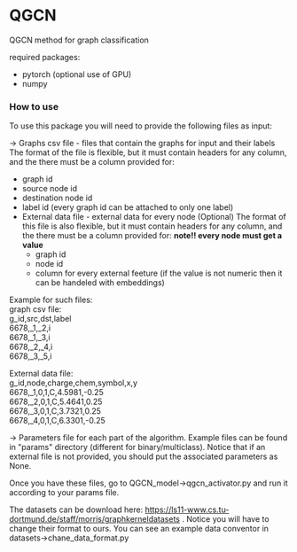 # QGCN

QGCN method for graph classification

required packages:
- pytorch (optional use of GPU)
- numpy

### How to use 
To use this package you will need to provide the following files as input:

-> Graphs csv file - files that contain the graphs for input and their labels
  The format of the file is flexible, but it must contain headers for any column, and the there must be a column provided for:
  - graph id
  - source node id
  - destination node id
  - label id (every graph id can be attached to only one label)
- External data file - external data for every node (Optional)
    The format of this file is also flexible, but it must contain headers for any column, and the there must be a column provided for:
    **note!! every node must get a value**
    - graph id
    - node id
    - column for every external feeture (if the value is not numeric then it can be handeled with embeddings)
<p>   
Example for such files: <br>
graph csv file: <br>
g_id,src,dst,label <br>
6678,_1,_2,i <br>
6678,_1,_3,i <br>
6678,_2,_4,i <br>
6678,_3,_5,i

<p>
External data file: <br>
g_id,node,charge,chem,symbol,x,y <br>
6678,_1,0,1,C,4.5981,-0.25 <br>
6678,_2,0,1,C,5.4641,0.25 <br>
6678,_3,0,1,C,3.7321,0.25 <br>
6678,_4,0,1,C,6.3301,-0.25 <br>

-> Parameters file for each part of the algorithm. Example files can be found in "params" directory (different for binary/multiclass). Notice that if an external file is not 
provided, you should put the associated parameters as None.

Once you have these files, go to QGCN_model->qgcn_activator.py and run it according to your params file.

The datasets can be download here: https://ls11-www.cs.tu-dortmund.de/staff/morris/graphkerneldatasets . Notice you will have to change their format to ours. You can see an example data conventor in datasets->chane_data_format.py

